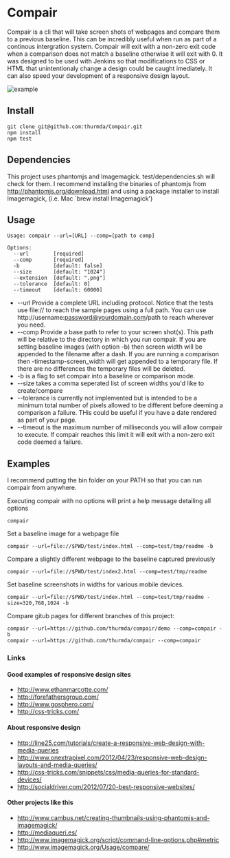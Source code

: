 # Compair

Compair is a cli that will take screen shots of webpages and compare them to a
previous baseline. This can be incredibly useful when run as part of a
continous intergration system. Compair will exit with a non-zero exit code when a
comparison does not match a baseline otherwise it will exit with 0. It was designed
to be used with Jenkins so that modifications to CSS or HTML that
unintentionaly change a design could be caught imediately. It can also speed your
development of a responsive design layout.

![example](https://raw.github.com/thurmda/Compair/demo/test/tmp/compair-diff.png)

## Install

    git clone git@github.com:thurmda/Compair.git
    npm install
    npm test

## Dependencies
This project uses phantomjs and Imagemagick. test/dependencies.sh will
check for them. I recommend installing the binaries of phantomjs from
http://phantomjs.org/download.html and using a package installer to install
Imagemagick, (i.e. Mac `brew install Imagemagick')

## Usage

    Usage: compair --url=[URL] --comp=[path to comp]

    Options:
      --url        [required]
      --comp       [required]
      -b           [default: false]
      --size       [default: "1024"]
      --extension  [default: ".png"]
      --tolerance  [default: 0]
      --timeout    [default: 60000]

* --url Provide a complete URL including protocol. Notice that the tests use file://
to reach the sample pages using a full path. You can use
http://username:password@yourdomain.com/path to reach wherever you need.
* --comp Provide a base path to refer to your screen shot(s). This path will be relative
to the directory in which you run compair. If you are setting baseline images (with option
-b) then screen width will be appended to the filename after a dash. If you are running a
comparison then -timestamp-screen_width will get appended to a temporary file. If there are
no differences the temporary files will be deleted.
* -b is a flag to set compair into a baseline or comparison mode.
* --size takes a comma seperated list of screen widths you'd like to create/compare
* --tolerance is currently not implemented but is intended to be a minimum total number of
pixels allowed to be different before deeming a comparison a failure. THis could be useful
if you have a date rendered as part of your page.
* --timeout is the maximum number of milliseconds you will allow compair to execute. If
compair reaches this limit it will exit with a non-zero exit code deemed a failure.


## Examples
I recommend putting the bin folder on your PATH so that you can run compair
from anywhere.

Executing compair with no options will print a help message detailing all
options

    compair

Set a baseline image for a webpage file

    compair --url=file://$PWD/test/index.html --comp=test/tmp/readme -b


Compare a slightly different webpage to the baseline captured previously

    compair --url=file://$PWD/test/index2.html --comp=test/tmp/readme



Set baseline screenshots in widths for various mobile devices.

    compair --url=file://$PWD/test/index.html --comp=test/tmp/readme -size=320,768,1024 -b

Compare gitub pages for different branches of this project:

    compair --url=https://github.com/thurmda/compair/demo --comp=compair -b
    compair --url=https://github.com/thurmda/compair --comp=compair

### Links

#### Good examples of responsive design sites

* http://www.ethanmarcotte.com/
* http://forefathersgroup.com/
* http://www.gosphero.com/
* http://css-tricks.com/


#### About responsive design

* http://line25.com/tutorials/create-a-responsive-web-design-with-media-queries
* http://www.onextrapixel.com/2012/04/23/responsive-web-design-layouts-and-media-queries/
* http://css-tricks.com/snippets/css/media-queries-for-standard-devices/
* http://socialdriver.com/2012/07/20-best-responsive-websites/


#### Other projects like this
* http://www.cambus.net/creating-thumbnails-using-phantomjs-and-imagemagick/
* http://mediaqueri.es/
* http://www.imagemagick.org/script/command-line-options.php#metric
* http://www.imagemagick.org/Usage/compare/

